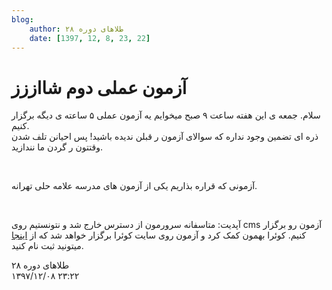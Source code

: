 ```yaml
---
blog:
    author: طلاهای دوره ۲۸
    date: [1397, 12, 8, 23, 22]
---
```

# آزمون عملی دوم شااززز

<div class="cnt">
<p>سلام. جمعه ی این هفته ساعت ۹ صبح میخوایم یه آزمون عملی ۵ ساعته ی دیگه برگزار کنیم. <br/>ذره ای تضمین وجود نداره که سوالای آزمون ر قبلن ندیده باشید! پس احیانن تلف شدن وقتتون ر گردن ما نندازید.</p>
<p><br/></p>
<p>آزمونی که قراره بذاریم یکی از آزمون های مدرسه علامه حلی تهرانه.</p>
<p><br/></p>
<p>آپدیت: متاسفانه سرورمون از دسترس خارج شد و نتونستیم روی cms آزمون رو برگزار کنیم. کوئرا بهمون کمک کرد و آزمون روی سایت کوئرا برگزار خواهد شد که از <a href="http://quera.ir/contest">اینجا</a> میتونید ثبت نام کنید.</p>
</div>

<div class="blog-info">
    <div class="blog-author">طلاهای دوره ۲۸</div>
    <div class="blog-date">۱۳۹۷/۱۲/۰۸ ۲۳:۲۲</div>
</div>

